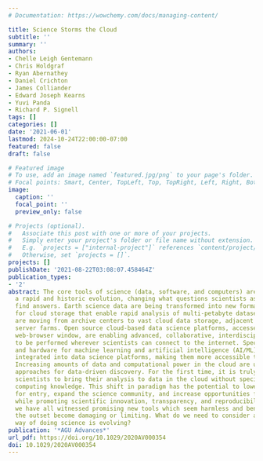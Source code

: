 ```yaml
---
# Documentation: https://wowchemy.com/docs/managing-content/

title: Science Storms the Cloud
subtitle: ''
summary: ''
authors:
- Chelle Leigh Gentemann
- Chris Holdgraf
- Ryan Abernathey
- Daniel Crichton
- James Colliander
- Edward Joseph Kearns
- Yuvi Panda
- Richard P. Signell
tags: []
categories: []
date: '2021-06-01'
lastmod: 2024-10-24T22:00:00-07:00
featured: false
draft: false

# Featured image
# To use, add an image named `featured.jpg/png` to your page's folder.
# Focal points: Smart, Center, TopLeft, Top, TopRight, Left, Right, BottomLeft, Bottom, BottomRight.
image:
  caption: ''
  focal_point: ''
  preview_only: false

# Projects (optional).
#   Associate this post with one or more of your projects.
#   Simply enter your project's folder or file name without extension.
#   E.g. `projects = ["internal-project"]` references `content/project/deep-learning/index.md`.
#   Otherwise, set `projects = []`.
projects: []
publishDate: '2021-08-22T03:08:07.458464Z'
publication_types:
- '2'
abstract: The core tools of science (data, software, and computers) are undergoing
  a rapid and historic evolution, changing what questions scientists ask and how they
  find answers. Earth science data are being transformed into new formats optimized
  for cloud storage that enable rapid analysis of multi-petabyte datasets. Datasets
  are moving from archive centers to vast cloud data storage, adjacent to massive
  server farms. Open source cloud-based data science platforms, accessed through a
  web-browser window, are enabling advanced, collaborative, interdisciplinary science
  to be performed wherever scientists can connect to the internet. Specialized software
  and hardware for machine learning and artificial intelligence (AI/ML) are being
  integrated into data science platforms, making them more accessible to average scientists.
  Increasing amounts of data and computational power in the cloud are unlocking new
  approaches for data-driven discovery. For the first time, it is truly feasible for
  scientists to bring their analysis to data in the cloud without specialized cloud
  computing knowledge. This shift in paradigm has the potential to lower the threshold
  for entry, expand the science community, and increase opportunities for collaboration
  while promoting scientific innovation, transparency, and reproducibility.  Yet,
  we have all witnessed promising new tools which seem harmless and beneficial at
  the outset become damaging or limiting. What do we need to consider as this new
  way of doing science is evolving?
publication: '*AGU Advances*'
url_pdf: https://doi.org/10.1029/2020AV000354
doi: 10.1029/2020AV000354
---
```

